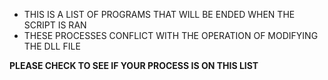 - THIS IS A LIST OF PROGRAMS THAT WILL BE ENDED WHEN THE SCRIPT IS RAN 
- THESE PROCESSES CONFLICT WITH THE OPERATION OF MODIFYING THE DLL FILE

**PLEASE CHECK TO SEE IF YOUR PROCESS IS ON THIS LIST**
